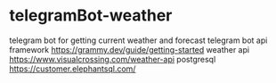 # telegramBot-weather
telegram bot for getting current weather and forecast
telegram bot api framework https://grammy.dev/guide/getting-started
weather api https://www.visualcrossing.com/weather-api
postgresql https://customer.elephantsql.com/